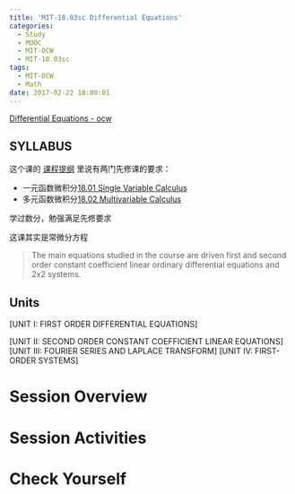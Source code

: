 ```yaml
---
title: 'MIT-18.03sc Differential Equations'
categories:
  - Study
  - MOOC
  - MIT-OCW
  - MIT-18.03sc
tags:
  - MIT-OCW
  - Math
date: 2017-02-22 18:09:01
---
```


[Differential Equations - ocw](https://ocw.mit.edu/courses/mathematics/18-03sc-differential-equations-fall-2011/index.htm)

## SYLLABUS
这个课的
[课程提纲](https://ocw.mit.edu/courses/mathematics/18-03sc-differential-equations-fall-2011/Syllabus/)
里说有两门先修课的要求：
- 一元函数微积分[18.01 Single Variable Calculus](https://ocw.mit.edu/courses/mathematics/18-01-single-variable-calculus-fall-2006/index.htm)
- 多元函数微积分[18.02 Multivariable Calculus](https://ocw.mit.edu/courses/mathematics/18-02sc-multivariable-calculus-fall-2010/index.htm)

学过数分，勉强满足先修要求

这课其实是常微分方程

> The main equations studied in the course are driven first and second order constant coefficient linear ordinary differential equations and 2x2 systems.

<!--more-->
## Units
[UNIT I: FIRST ORDER DIFFERENTIAL EQUATIONS]

[UNIT II: SECOND ORDER CONSTANT COEFFICIENT LINEAR EQUATIONS]
[UNIT III: FOURIER SERIES AND LAPLACE TRANSFORM]
[UNIT IV: FIRST-ORDER SYSTEMS]

# Session Overview

# Session Activities

# Check Yourself


